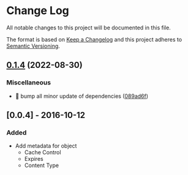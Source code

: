 # Change Log

All notable changes to this project will be documented in this file.

The format is based on [Keep a Changelog](http://keepachangelog.com/) 
and this project adheres to [Semantic Versioning](http://semver.org/).

## [0.1.4](https://github.com/shufo/cdn/compare/v0.1.3...v0.1.4) (2022-08-30)


### Miscellaneous

* 🤖 bump all minor update of dependencies ([089ad6f](https://github.com/shufo/cdn/commit/089ad6f0776303402406718785de0f11718e1330))

## [0.0.4] - 2016-10-12

### Added

- Add metadata for object
  - Cache Control
  - Expires
  - Content Type
